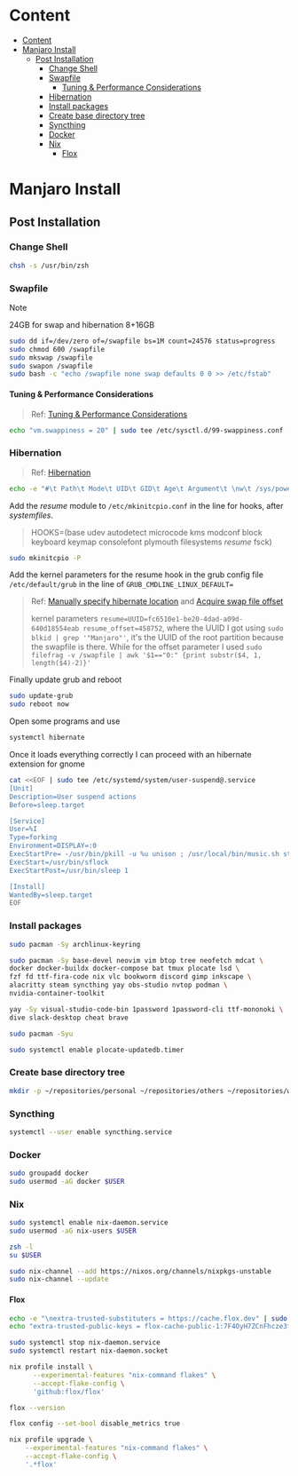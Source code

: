 # Content

- [Content](#content)
- [Manjaro Install](#manjaro-install)
  - [Post Installation](#post-installation)
    - [Change Shell](#change-shell)
    - [Swapfile](#swapfile)
      - [Tuning \& Performance Considerations](#tuning--performance-considerations)
    - [Hibernation](#hibernation)
    - [Install packages](#install-packages)
    - [Create base directory tree](#create-base-directory-tree)
    - [Syncthing](#syncthing)
    - [Docker](#docker)
    - [Nix](#nix)
      - [Flox](#flox)

# Manjaro Install

## Post Installation

### Change Shell

```bash
chsh -s /usr/bin/zsh
```

### Swapfile

> [!NOTE]
> 24GB for swap and hibernation 8+16GB

```bash
sudo dd if=/dev/zero of=/swapfile bs=1M count=24576 status=progress
sudo chmod 600 /swapfile
sudo mkswap /swapfile
sudo swapon /swapfile
sudo bash -c "echo /swapfile none swap defaults 0 0 >> /etc/fstab"
```

#### Tuning & Performance Considerations

> Ref: [Tuning & Performance Considerations](https://wiki.manjaro.org/index.php/Swap#Tuning_.26_Performance_Considerations)

```bash
echo "vm.swappiness = 20" | sudo tee /etc/sysctl.d/99-swappiness.conf
```

### Hibernation

> Ref: [Hibernation](https://wiki.archlinux.org/title/Power_management/Suspend_and_hibernate#Hibernation)

```bash
echo -e "#\t Path\t Mode\t UID\t GID\t Age\t Argument\t \nw\t /sys/power/image_size\t -\t -\t -\t -\t 17179869184" | sudo tee /etc/tmpfiles.d/hibernation_image_size.conf
```

Add the *resume* module to `/etc/mkinitcpio.conf` in the line for hooks, after *systemfiles*.

> HOOKS=(base udev autodetect microcode kms modconf block keyboard keymap consolefont plymouth filesystems *resume* fsck)

```bash
sudo mkinitcpio -P
```

Add the kernel parameters for the resume hook in the grub config file `/etc/default/grub` in the line of `GRUB_CMDLINE_LINUX_DEFAULT=`

> Ref: [Manually specify hibernate location](https://wiki.archlinux.org/title/Power_management/Suspend_and_hibernate#Manually_specify_hibernate_location) and [Acquire swap file offset](https://wiki.archlinux.org/title/Power_management/Suspend_and_hibernate#Acquire_swap_file_offset)
>
> kernel parameters `resume=UUID=fc6510e1-be20-4dad-a09d-640d18554eab resume_offset=458752`, where the UUID I got using `sudo blkid | grep '"Manjaro"'`, it's the UUID of the root partition because the swapfile is there.
> While for the offset parameter I used `sudo filefrag -v /swapfile | awk '$1=="0:" {print substr($4, 1, length($4)-2)}'`

Finally update grub and reboot

```bash
sudo update-grub
sudo reboot now
```

Open some programs and use

```bash
systemctl hibernate
```

Once it loads everything correctly I can proceed with an hibernate extension for gnome

```bash
cat <<EOF | sudo tee /etc/systemd/system/user-suspend@.service
[Unit]
Description=User suspend actions
Before=sleep.target

[Service]
User=%I
Type=forking
Environment=DISPLAY=:0
ExecStartPre= -/usr/bin/pkill -u %u unison ; /usr/local/bin/music.sh stop
ExecStart=/usr/bin/sflock
ExecStartPost=/usr/bin/sleep 1

[Install]
WantedBy=sleep.target
EOF
```

### Install packages

```bash
sudo pacman -Sy archlinux-keyring
```

```bash
sudo pacman -Sy base-devel neovim vim btop tree neofetch mdcat \
docker docker-buildx docker-compose bat tmux plocate lsd \
fzf fd ttf-fira-code nix vlc bookworm discord gimp inkscape \
alacritty steam syncthing yay obs-studio nvtop podman \
nvidia-container-toolkit
```

```bash
yay -Sy visual-studio-code-bin 1password 1password-cli ttf-mononoki \
dive slack-desktop cheat brave
```

```bash
sudo pacman -Syu
```

```bash
sudo systemctl enable plocate-updatedb.timer
```

### Create base directory tree

```bash
mkdir -p ~/repositories/personal ~/repositories/others ~/repositories/work ~/repositories/use ~/.config
```

### Syncthing

```bash
systemctl --user enable syncthing.service
```

### Docker

```bash
sudo groupadd docker
sudo usermod -aG docker $USER
```

### Nix

```bash
sudo systemctl enable nix-daemon.service
sudo usermod -aG nix-users $USER
```

```bash
zsh -l
su $USER
```

```bash
sudo nix-channel --add https://nixos.org/channels/nixpkgs-unstable
sudo nix-channel --update
```

#### Flox

```bash
echo -e "\nextra-trusted-substituters = https://cache.flox.dev" | sudo tee -a /etc/nix/nix.conf
echo "extra-trusted-public-keys = flox-cache-public-1:7F4OyH7ZCnFhcze3fJdfyXYLQw/aV7GEed86nQ7IsOs=" | sudo tee -a /etc/nix/nix.conf
```

```bash
sudo systemctl stop nix-daemon.service
sudo systemctl restart nix-daemon.socket
```

```bash
nix profile install \
      --experimental-features "nix-command flakes" \
      --accept-flake-config \
      'github:flox/flox'
```

```bash
flox --version
```

```bash
flox config --set-bool disable_metrics true
```

```bash
nix profile upgrade \
    --experimental-features "nix-command flakes" \
    --accept-flake-config \
    '.*flox'
```

